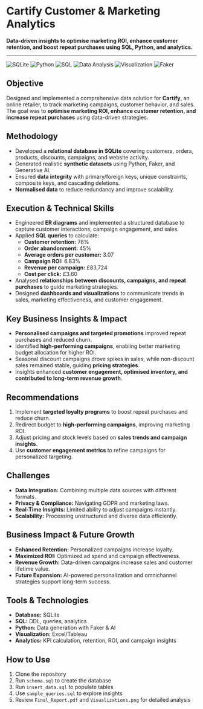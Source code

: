 # Cartify Customer & Marketing Analytics
**Data-driven insights to optimise marketing ROI, enhance customer retention, and boost repeat purchases using SQL, Python, and analytics.**

---

![SQLite](https://img.shields.io/badge/SQLite-339933?style=flat&logo=sqlite&logoColor=white)
![Python](https://img.shields.io/badge/Python-3776AB?style=flat&logo=python&logoColor=white)
![SQL](https://img.shields.io/badge/SQL-000000?style=flat&logo=postgresql&logoColor=white)
![Data Analysis](https://img.shields.io/badge/Data%20Analysis-F5A623?style=flat)
![Visualization](https://img.shields.io/badge/Visualization-FF6F61?style=flat)
![Faker](https://img.shields.io/badge/Faker-007ACC?style=flat)

## Objective
Designed and implemented a comprehensive data solution for **Cartify**, an online retailer, to track marketing campaigns, customer behavior, and sales.  
The goal was to **optimise marketing ROI, enhance customer retention, and increase repeat purchases** using data-driven strategies.

## Methodology
- Developed a **relational database in SQLite** covering customers, orders, products, discounts, campaigns, and website activity.  
- Generated realistic **synthetic datasets** using Python, Faker, and Generative AI.  
- Ensured **data integrity** with primary/foreign keys, unique constraints, composite keys, and cascading deletions.  
- **Normalised data** to reduce redundancy and improve scalability.  

## Execution & Technical Skills
- Engineered **ER diagrams** and implemented a structured database to capture customer interactions, campaign engagement, and sales.  
- Applied **SQL queries** to calculate:
  - **Customer retention:** 78%  
  - **Order abandonment:** 45%  
  - **Average orders per customer:** 3.07  
  - **Campaign ROI:** 6.83%  
  - **Revenue per campaign:** £83,724  
  - **Cost per click:** £3.60  
- Analysed **relationships between discounts, campaigns, and repeat purchases** to guide marketing strategies.  
- Designed **dashboards and visualizations** to communicate trends in sales, marketing effectiveness, and customer engagement.

## Key Business Insights & Impact
- **Personalised campaigns and targeted promotions** improved repeat purchases and reduced churn.  
- Identified **high-performing campaigns**, enabling better marketing budget allocation for higher ROI.  
- Seasonal discount campaigns drove spikes in sales, while non-discount sales remained stable, guiding **pricing strategies**.  
- Insights enhanced **customer engagement, optimised inventory, and contributed to long-term revenue growth**.

## Recommendations
1. Implement **targeted loyalty programs** to boost repeat purchases and reduce churn.  
2. Redirect budget to **high-performing campaigns**, improving marketing ROI.  
3. Adjust pricing and stock levels based on **sales trends and campaign insights**.  
4. Use **customer engagement metrics** to refine campaigns for personalized targeting.  

## Challenges
- **Data Integration:** Combining multiple data sources with different formats.  
- **Privacy & Compliance:** Navigating GDPR and marketing laws.  
- **Real-Time Insights:** Limited ability to adjust campaigns instantly.  
- **Scalability:** Processing unstructured and diverse data efficiently.  

## Business Impact & Future Growth
- **Enhanced Retention:** Personalized campaigns increase loyalty.  
- **Maximized ROI:** Optimized ad spend and campaign effectiveness.  
- **Revenue Growth:** Data-driven campaigns increase sales and customer lifetime value.  
- **Future Expansion:** AI-powered personalization and omnichannel strategies support long-term success. 

## Tools & Technologies
- **Database:** SQLite  
- **SQL:** DDL, queries, analytics  
- **Python:** Data generation with Faker & AI  
- **Visualization:** Excel/Tableau  
- **Analytics:** KPI calculation, retention, ROI, and campaign insights  

## How to Use
1. Clone the repository  
2. Run `schema.sql` to create the database  
3. Run `insert_data.sql` to populate tables  
4. Use `sample_queries.sql` to explore insights  
5. Review `Final_Report.pdf` and `Visualizations.png` for detailed analysis  
